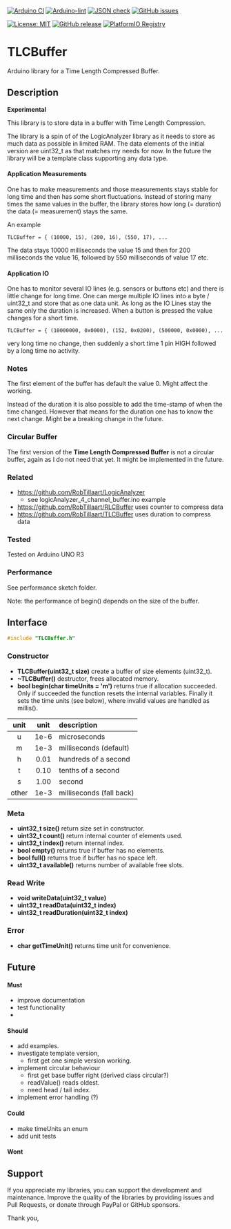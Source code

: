 
[![Arduino CI](https://github.com/RobTillaart/TLCBuffer/workflows/Arduino%20CI/badge.svg)](https://github.com/marketplace/actions/arduino_ci)
[![Arduino-lint](https://github.com/RobTillaart/TLCBuffer/actions/workflows/arduino-lint.yml/badge.svg)](https://github.com/RobTillaart/TLCBuffer/actions/workflows/arduino-lint.yml)
[![JSON check](https://github.com/RobTillaart/TLCBuffer/actions/workflows/jsoncheck.yml/badge.svg)](https://github.com/RobTillaart/TLCBuffer/actions/workflows/jsoncheck.yml)
[![GitHub issues](https://img.shields.io/github/issues/RobTillaart/TLCBuffer.svg)](https://github.com/RobTillaart/TLCBuffer/issues)

[![License: MIT](https://img.shields.io/badge/license-MIT-green.svg)](https://github.com/RobTillaart/TLCBuffer/blob/master/LICENSE)
[![GitHub release](https://img.shields.io/github/release/RobTillaart/TLCBuffer.svg?maxAge=3600)](https://github.com/RobTillaart/TLCBuffer/releases)
[![PlatformIO Registry](https://badges.registry.platformio.org/packages/robtillaart/library/TLCBuffer.svg)](https://registry.platformio.org/libraries/robtillaart/TLCBuffer)


# TLCBuffer

Arduino library for a Time Length Compressed Buffer.


## Description

**Experimental**

This library is to store data in a buffer with Time Length Compression.

The library is a spin of of the LogicAnalyzer library as it needs to store as much
data as possible in limited RAM.
The data elements of the initial version are uint32_t as that matches my needs for now.
In the future the library will be a template class supporting any data type.


#### Application Measurements

One has to make measurements and those measurements stays stable for long time and
then has some short fluctuations.
Instead of storing many times the same values in the buffer, the library stores how long
(= duration) the data (= measurement) stays the same.

An example

```
TLCBuffer = { (10000, 15), (200, 16), (550, 17), ...
```
The data stays 10000 milliseconds the value 15 and then for 200 milliseconds the
value 16, followed by 550 milliseconds of value 17 etc.

#### Application IO

One has to monitor several IO lines (e.g. sensors or buttons etc) and there is little
change for long time. One can merge multiple IO lines into a byte / uint32_t and store
that as one data unit. As long as the IO Lines stay the same only the duration is
increased. When a button is pressed the value changes for a short time.

```
TLCBuffer = { (10000000, 0x0000), (152, 0x0200), (500000, 0x0000), ...
```
very long time no change, then suddenly a short time 1 pin HIGH followed by a long time
no activity.


### Notes

The first element of the buffer has default the value 0. Might affect the working.

Instead of the duration it is also possible to add the time-stamp of when the time
changed. However that means for the duration one has to know the next change.
Might be a breaking change in the future.

### Circular Buffer

The first version of the **Time Length Compressed Buffer** is not a circular buffer,
again as I do not need that yet. It might be implemented in the future.

### Related

- https://github.com/RobTillaart/LogicAnalyzer
  - see logicAnalyzer_4_channel_buffer.ino example
- https://github.com/RobTillaart/RLCBuffer uses counter to compress data
- https://github.com/RobTillaart/TLCBuffer uses duration to compress data


### Tested

Tested on Arduino UNO R3


### Performance

See performance sketch folder.

Note: the performance of begin() depends on the size of the buffer.


## Interface

```cpp
#include "TLCBuffer.h"
```

### Constructor

- **TLCBuffer(uint32_t size)** create a buffer of size elements (uint32_t).
- **~TLCBuffer()** destructor, frees allocated memory.
- **bool begin(char timeUnits = 'm')** returns true if allocation succeeded.
Only if succeeded the function resets the internal variables.
Finally it sets the time units (see below), where invalid values are handled as millis().

|  unit  |  unit  |  description  |
|:------:|:------:|:--------------|
|    u   |  1e-6  |  microseconds
|    m   |  1e-3  |  milliseconds  (default)
|    h   |  0.01  |  hundreds of a second
|    t   |  0.10  |  tenths of a second
|    s   |  1.00  |  second
| other  |  1e-3  |  milliseconds (fall back)


### Meta

- **uint32_t size()** return size set in constructor.
- **uint32_t count()** return internal counter of elements used.
- **uint32_t index()** return internal index.
- **bool empty()** returns true if buffer has no elements.
- **bool full()** returns true if buffer has no space left.
- **uint32_t available()** returns number of available free slots.

### Read Write

- **void writeData(uint32_t value)**
- **uint32_t readData(uint32_t index)**
- **uint32_t readDuration(uint32_t index)**

### Error

- **char getTimeUnit()** returns time unit for convenience.

## Future

#### Must

- improve documentation
- test functionality
-

#### Should

- add examples.
- investigate template version,
  - first get one simple version working.
- implement circular behaviour
  - first get base buffer right (derived class circular?)
  - readValue() reads oldest.
  - need head / tail index.
- implement error handling (?)

#### Could

- make timeUnits an enum
- add unit tests

#### Wont


## Support

If you appreciate my libraries, you can support the development and maintenance.
Improve the quality of the libraries by providing issues and Pull Requests, or
donate through PayPal or GitHub sponsors.

Thank you,


